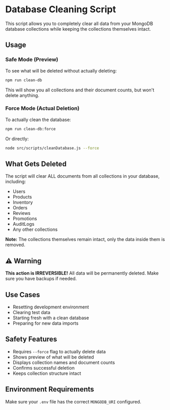 # Database Cleaning Script

This script allows you to completely clear all data from your MongoDB database collections while keeping the collections themselves intact.

## Usage

### Safe Mode (Preview)
To see what will be deleted without actually deleting:
```bash
npm run clean-db
```

This will show you all collections and their document counts, but won't delete anything.

### Force Mode (Actual Deletion)
To actually clean the database:
```bash
npm run clean-db:force
```

Or directly:
```bash
node src/scripts/cleanDatabase.js --force
```

## What Gets Deleted

The script will clear ALL documents from all collections in your database, including:
- Users
- Products
- Inventory
- Orders
- Reviews
- Promotions
- AuditLogs
- Any other collections

**Note:** The collections themselves remain intact, only the data inside them is removed.

## ⚠️ Warning

**This action is IRREVERSIBLE!** All data will be permanently deleted. Make sure you have backups if needed.

## Use Cases

- Resetting development environment
- Clearing test data
- Starting fresh with a clean database
- Preparing for new data imports

## Safety Features

- Requires `--force` flag to actually delete data
- Shows preview of what will be deleted
- Displays collection names and document counts
- Confirms successful deletion
- Keeps collection structure intact

## Environment Requirements

Make sure your `.env` file has the correct `MONGODB_URI` configured.
